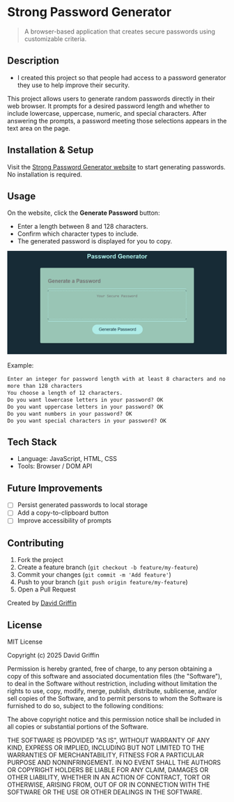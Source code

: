 # Strong Password Generator

> A browser-based application that creates secure passwords using customizable criteria.

## Description
- I created this project so that people had access to a password generator they use to help improve their security. 

This project allows users to generate random passwords directly in their web browser. It prompts for a desired password length and whether to include lowercase, uppercase, numeric, and special characters. After answering the prompts, a password meeting those selections appears in the text area on the page.

## Installation & Setup

Visit the [Strong Password Generator website](https://davidtjgriffin.github.io/strong-password-generator/) to start generating passwords. No installation is required.

## Usage
On the website, click the **Generate Password** button:
- Enter a length between 8 and 128 characters.
- Confirm which character types to include.
- The generated password is displayed for you to copy.

![Website Screenshot](assets/images/website-screenshot.png)

Example:
```
Enter an integer for password length with at least 8 characters and no more than 128 characters
You choose a length of 12 characters.
Do you want lowercase letters in your password? OK
Do you want uppercase letters in your password? OK
Do you want numbers in your password? OK
Do you want special characters in your password? OK
```

## Tech Stack

- Language: JavaScript, HTML, CSS
- Tools: Browser / DOM API

## Future Improvements

- [ ] Persist generated passwords to local storage  
- [ ] Add a copy-to-clipboard button  
- [ ] Improve accessibility of prompts  

## Contributing

1. Fork the project  
2. Create a feature branch (`git checkout -b feature/my-feature`)  
3. Commit your changes (`git commit -m 'Add feature'`)  
4. Push to your branch (`git push origin feature/my-feature`)  
5. Open a Pull Request




Created by [David Griffin](https://github.com/DavidTJGriffin)

## License

MIT License

Copyright (c) 2025 David Griffin

Permission is hereby granted, free of charge, to any person obtaining a copy
of this software and associated documentation files (the "Software"), to deal
in the Software without restriction, including without limitation the rights
to use, copy, modify, merge, publish, distribute, sublicense, and/or sell
copies of the Software, and to permit persons to whom the Software is
furnished to do so, subject to the following conditions:

The above copyright notice and this permission notice shall be included in all
copies or substantial portions of the Software.

THE SOFTWARE IS PROVIDED "AS IS", WITHOUT WARRANTY OF ANY KIND, EXPRESS OR
IMPLIED, INCLUDING BUT NOT LIMITED TO THE WARRANTIES OF MERCHANTABILITY,
FITNESS FOR A PARTICULAR PURPOSE AND NONINFRINGEMENT. IN NO EVENT SHALL THE
AUTHORS OR COPYRIGHT HOLDERS BE LIABLE FOR ANY CLAIM, DAMAGES OR OTHER
LIABILITY, WHETHER IN AN ACTION OF CONTRACT, TORT OR OTHERWISE, ARISING FROM,
OUT OF OR IN CONNECTION WITH THE SOFTWARE OR THE USE OR OTHER DEALINGS IN THE
SOFTWARE.



